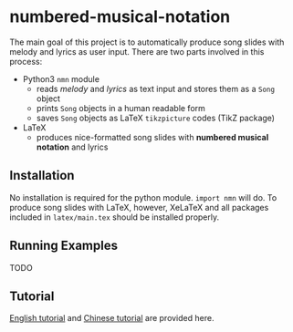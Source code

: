 # numbered-musical-notation
The main goal of this project is to automatically produce song slides with melody and lyrics as user input.
There are two parts involved in this process:
- Python3 ```nmn``` module
    - reads *melody* and *lyrics* as text input and stores them as a ```Song``` object
    - prints ```Song``` objects in a human readable form
    - saves ```Song``` objects as LaTeX ```tikzpicture``` codes (TikZ package)
- LaTeX
    - produces nice-formatted song slides with **numbered musical notation** and lyrics

## Installation
No installation is required for the python module. ```import nmn``` will do.
To produce song slides with LaTeX, however, XeLaTeX and all packages included in ```latex/main.tex``` should be installed properly.

## Running Examples
TODO

## Tutorial
[English tutorial](docs/tutorial_English.md) and [Chinese tutorial](https://github.com/yupingso/numbered-musical-notation/blob/master/docs/tutorial_Chinese.md) are provided here.


